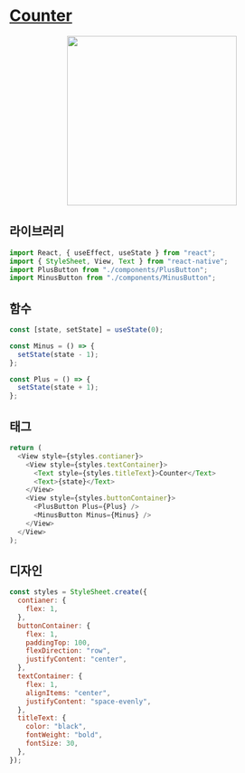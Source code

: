 # [Counter](https://velog.io/@nezhitsya/스파르타-코딩-클럽-개발일지-1-x52c7312)

<p align="center">
  <img width="300" src="https://user-images.githubusercontent.com/60697742/150051120-f62213c8-2885-42c2-9bf8-8ac9db47ce37.MP4">
</p>

## 라이브러리

```javascript
import React, { useEffect, useState } from "react";
import { StyleSheet, View, Text } from "react-native";
import PlusButton from "./components/PlusButton";
import MinusButton from "./components/MinusButton";
```

## 함수

```javascript
const [state, setState] = useState(0);

const Minus = () => {
  setState(state - 1);
};

const Plus = () => {
  setState(state + 1);
};
```

## 태그

```javascript
return (
  <View style={styles.contianer}>
    <View style={styles.textContainer}>
      <Text style={styles.titleText}>Counter</Text>
      <Text>{state}</Text>
    </View>
    <View style={styles.buttonContainer}>
      <PlusButton Plus={Plus} />
      <MinusButton Minus={Minus} />
    </View>
  </View>
);
```

## 디자인

```javascript
const styles = StyleSheet.create({
  contianer: {
    flex: 1,
  },
  buttonContainer: {
    flex: 1,
    paddingTop: 100,
    flexDirection: "row",
    justifyContent: "center",
  },
  textContainer: {
    flex: 1,
    alignItems: "center",
    justifyContent: "space-evenly",
  },
  titleText: {
    color: "black",
    fontWeight: "bold",
    fontSize: 30,
  },
});
```
